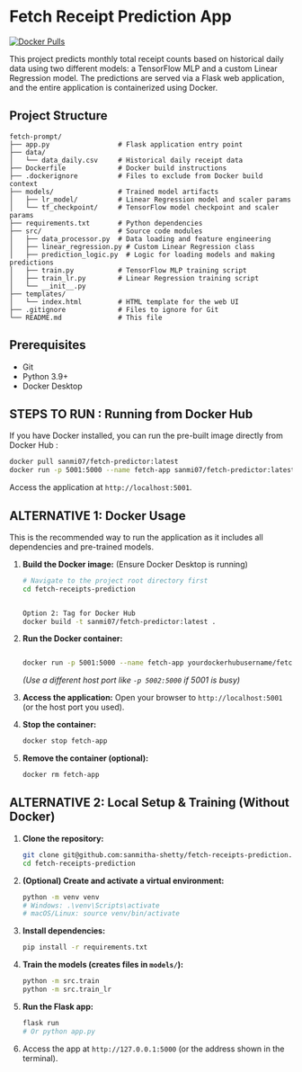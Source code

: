
# Fetch Receipt Prediction App

[![Docker Pulls](https://img.shields.io/docker/pulls/sanmi07/fetch-predictor.svg)](https://hub.docker.com/r/sanmi07/fetch-predictor) <!-- Optional: Replace with your Docker Hub info -->

This project predicts monthly total receipt counts based on historical daily data using two different models: a TensorFlow MLP and a custom Linear Regression model. The predictions are served via a Flask web application, and the entire application is containerized using Docker.

## Project Structure

```
fetch-prompt/
├── app.py                 # Flask application entry point
├── data/
│   └── data_daily.csv     # Historical daily receipt data
├── Dockerfile             # Docker build instructions
├── .dockerignore          # Files to exclude from Docker build context
├── models/                # Trained model artifacts
│   ├── lr_model/          # Linear Regression model and scaler params
│   └── tf_checkpoint/     # TensorFlow model checkpoint and scaler params
├── requirements.txt       # Python dependencies
├── src/                   # Source code modules
│   ├── data_processor.py  # Data loading and feature engineering
│   ├── linear_regression.py # Custom Linear Regression class
│   ├── prediction_logic.py  # Logic for loading models and making predictions
│   ├── train.py           # TensorFlow MLP training script
│   ├── train_lr.py        # Linear Regression training script
│   └── __init__.py
├── templates/
│   └── index.html         # HTML template for the web UI
├── .gitignore             # Files to ignore for Git
└── README.md              # This file
```

## Prerequisites

*   Git
*   Python 3.9+
*   Docker Desktop

## STEPS TO RUN : Running from Docker Hub 

If you have Docker installed, you can run the pre-built image directly from Docker Hub :

```bash
docker pull sanmi07/fetch-predictor:latest
docker run -p 5001:5000 --name fetch-app sanmi07/fetch-predictor:latest
```
Access the application at `http://localhost:5001`.

## ALTERNATIVE 1:  Docker Usage

This is the recommended way to run the application as it includes all dependencies and pre-trained models.

1.  **Build the Docker image:**
    (Ensure Docker Desktop is running)
    ```bash
    # Navigate to the project root directory first
    cd fetch-receipts-prediction


    Option 2: Tag for Docker Hub 
    docker build -t sanmi07/fetch-predictor:latest .
    ```

2.  **Run the Docker container:**
    ```bash
    
    docker run -p 5001:5000 --name fetch-app yourdockerhubusername/fetch-predictor:latest
    ```
    *(Use a different host port like `-p 5002:5000` if 5001 is busy)*

3.  **Access the application:** Open your browser to `http://localhost:5001` (or the host port you used).

4.  **Stop the container:**
    ```bash
    docker stop fetch-app
    ```

5.  **Remove the container (optional):**
    ```bash
    docker rm fetch-app
    ```

## ALTERNATIVE 2: Local Setup & Training (Without Docker)

1.  **Clone the repository:**
    ```bash
    git clone git@github.com:sanmitha-shetty/fetch-receipts-prediction.git
    cd fetch-receipts-prediction
    ```
2.  **(Optional) Create and activate a virtual environment:**
    ```bash
    python -m venv venv
    # Windows: .\venv\Scripts\activate
    # macOS/Linux: source venv/bin/activate
    ```
3.  **Install dependencies:**
    ```bash
    pip install -r requirements.txt
    ```
4.  **Train the models (creates files in `models/`):**
    ```bash
    python -m src.train
    python -m src.train_lr
    ```
5.  **Run the Flask app:**
    ```bash
    flask run
    # Or python app.py
    ```
6.  Access the app at `http://127.0.0.1:5000` (or the address shown in the terminal).






